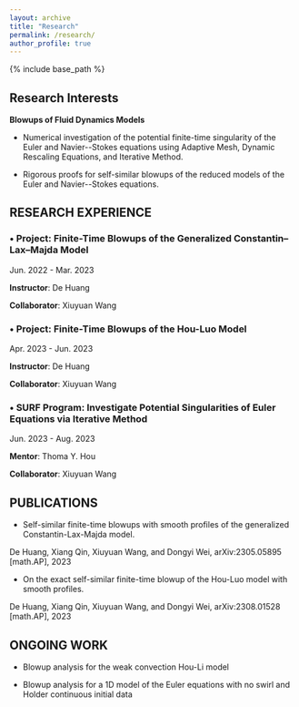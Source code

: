 ```yaml
---
layout: archive
title: "Research"
permalink: /research/
author_profile: true
---
```


{% include base_path %}

## Research Interests

**Blowups of Fluid Dynamics Models**

- Numerical investigation of the potential finite-time singularity of the Euler and Navier--Stokes equations using Adaptive Mesh, Dynamic Rescaling Equations, and Iterative Method.

- Rigorous proofs for self-similar blowups of the reduced models of the Euler and Navier--Stokes equations.



## **RESEARCH EXPERIENCE**

### • **Project: Finite-Time Blowups of the Generalized Constantin–Lax–Majda Model** 

Jun. 2022 - Mar. 2023

**Instructor**: De Huang 

**Collaborator**: Xiuyuan Wang

### • **Project: Finite-Time Blowups of the Hou-Luo Model** 

Apr. 2023 - Jun. 2023

**Instructor**: De Huang 

**Collaborator**: Xiuyuan Wang

### • **SURF Program: Investigate Potential Singularities of Euler Equations via Iterative Method**

 Jun. 2023 - Aug. 2023

**Mentor**: Thoma Y. Hou 

**Collaborator**: Xiuyuan Wang



## **PUBLICATIONS**

- Self-similar finite-time blowups with smooth profiles of the generalized Constantin-Lax-Majda model.

De Huang, Xiang Qin, Xiuyuan Wang, and Dongyi Wei, arXiv:2305.05895 [math.AP], 2023

- On the exact self-similar finite-time blowup of the Hou-Luo model with smooth profiles.

De Huang, Xiang Qin, Xiuyuan Wang, and Dongyi Wei, arXiv:2308.01528 [math.AP], 2023



## ONGOING WORK

- Blowup analysis for the weak convection Hou-Li model

- Blowup analysis for a 1D model of the Euler equations with no swirl and Holder continuous initial data

